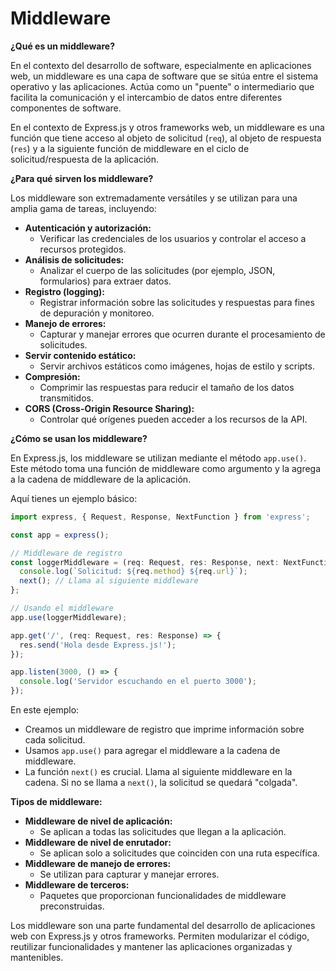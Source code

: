 # Middleware

**¿Qué es un middleware?**

En el contexto del desarrollo de software, especialmente en aplicaciones web, un middleware es una capa de software que se sitúa entre el sistema operativo y las aplicaciones. Actúa como un "puente" o intermediario que facilita la comunicación y el intercambio de datos entre diferentes componentes de software.

En el contexto de Express.js y otros frameworks web, un middleware es una función que tiene acceso al objeto de solicitud (`req`), al objeto de respuesta (`res`) y a la siguiente función de middleware en el ciclo de solicitud/respuesta de la aplicación.

**¿Para qué sirven los middleware?**

Los middleware son extremadamente versátiles y se utilizan para una amplia gama de tareas, incluyendo:

* **Autenticación y autorización:**
    * Verificar las credenciales de los usuarios y controlar el acceso a recursos protegidos.
* **Análisis de solicitudes:**
    * Analizar el cuerpo de las solicitudes (por ejemplo, JSON, formularios) para extraer datos.
* **Registro (logging):**
    * Registrar información sobre las solicitudes y respuestas para fines de depuración y monitoreo.
* **Manejo de errores:**
    * Capturar y manejar errores que ocurren durante el procesamiento de solicitudes.
* **Servir contenido estático:**
    * Servir archivos estáticos como imágenes, hojas de estilo y scripts.
* **Compresión:**
    * Comprimir las respuestas para reducir el tamaño de los datos transmitidos.
* **CORS (Cross-Origin Resource Sharing):**
    * Controlar qué orígenes pueden acceder a los recursos de la API.

**¿Cómo se usan los middleware?**

En Express.js, los middleware se utilizan mediante el método `app.use()`. Este método toma una función de middleware como argumento y la agrega a la cadena de middleware de la aplicación.

Aquí tienes un ejemplo básico:

```typescript
import express, { Request, Response, NextFunction } from 'express';

const app = express();

// Middleware de registro
const loggerMiddleware = (req: Request, res: Response, next: NextFunction) => {
  console.log(`Solicitud: ${req.method} ${req.url}`);
  next(); // Llama al siguiente middleware
};

// Usando el middleware
app.use(loggerMiddleware);

app.get('/', (req: Request, res: Response) => {
  res.send('Hola desde Express.js!');
});

app.listen(3000, () => {
  console.log('Servidor escuchando en el puerto 3000');
});
```

En este ejemplo:

* Creamos un middleware de registro que imprime información sobre cada solicitud.
* Usamos `app.use()` para agregar el middleware a la cadena de middleware.
* La función `next()` es crucial. Llama al siguiente middleware en la cadena. Si no se llama a `next()`, la solicitud se quedará "colgada".

**Tipos de middleware:**

* **Middleware de nivel de aplicación:**
    * Se aplican a todas las solicitudes que llegan a la aplicación.
* **Middleware de nivel de enrutador:**
    * Se aplican solo a solicitudes que coinciden con una ruta específica.
* **Middleware de manejo de errores:**
    * Se utilizan para capturar y manejar errores.
* **Middleware de terceros:**
    * Paquetes que proporcionan funcionalidades de middleware preconstruidas.

Los middleware son una parte fundamental del desarrollo de aplicaciones web con Express.js y otros frameworks. Permiten modularizar el código, reutilizar funcionalidades y mantener las aplicaciones organizadas y mantenibles.
